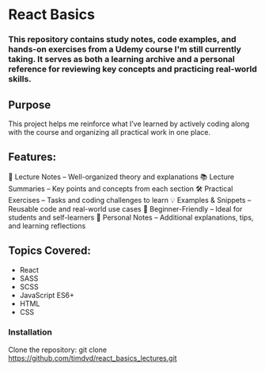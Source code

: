 # React Basics
### This repository contains study notes, code examples, and hands-on exercises from a Udemy course I'm still currently taking. It serves as both a learning archive and a personal reference for reviewing key concepts and practicing real-world skills.

## Purpose
This project helps me reinforce what I’ve learned by actively coding along with the course and organizing all practical work in one place.

## Features:
📘 Lecture Notes – Well-organized theory and explanations
📚 Lecture Summaries – Key points and concepts from each section
🛠️ Practical Exercises – Tasks and coding challenges to learn
💡 Examples & Snippets – Reusable code and real-world use cases
🚀 Beginner-Friendly – Ideal for students and self-learners
📝 Personal Notes – Additional explanations, tips, and learning reflections

## Topics Covered:
 - React
 - SASS
 - SCSS
 - JavaScript ES6+
 - HTML
 - CSS

### Installation
Clone the repository: git clone https://github.com/timdvd/react_basics_lectures.git

